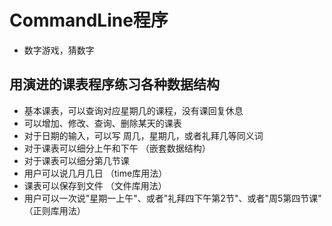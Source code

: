 # CommandLine程序

- 数字游戏，猜数字

## 用演进的课表程序练习各种数据结构

- 基本课表，可以查询对应星期几的课程，没有课回复休息
- 可以增加、修改、查询、删除某天的课表
- 对于日期的输入，可以写 周几，星期几，或者礼拜几等同义词
- 对于课表可以细分上午和下午 （嵌套数据结构）
- 对于课表可以细分第几节课
- 用户可以说几月几日 （time库用法）
- 课表可以保存到文件 （文件库用法）
- 用户可以一次说"星期一上午"、或者"礼拜四下午第2节"、或者"周5第四节课" （正则库用法）
